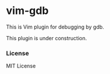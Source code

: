 vim-gdb
===

This is Vim plugin for debugging by gdb.

This plugin is under construction.


### License

MIT License

